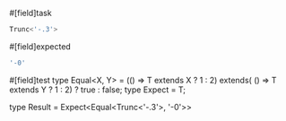 #[field]task
```ts
Trunc<'-.3'>
```

#[field]expected
```ts
'-0'
```

#[field]test
type Equal<X, Y> = (<T>() => T extends X ? 1 : 2) extends(
    <T>() => T extends Y ? 1 : 2) ? true : false;
type Expect<T extends true> = T;

type Result = Expect<Equal<Trunc<'-.3'>, '-0'>>